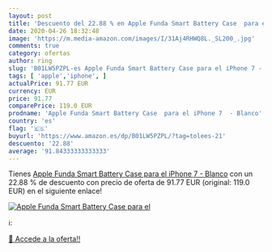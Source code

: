 ```yaml
---
layout: post
title: 'Descuento del 22.88 % en Apple Funda Smart Battery Case  para el '
date: 2020-04-26 18:32:48
image: 'https://m.media-amazon.com/images/I/31Aj4RHWQ8L._SL200_.jpg'
comments: true
category: ofertas
author: ring
slug: 'B01LW5PZPL-es Apple Funda Smart Battery Case para el iPhone 7 - Blanco'
tags: [ 'apple','iphone', ]
actualPrice: 91.77 EUR
currency: EUR
price: 91.77
comparePrice: 119.0 EUR
prodname: 'Apple Funda Smart Battery Case  para el iPhone 7  - Blanco'
country: 'es'
flag: '🇪🇸'
buyurl: 'https://www.amazon.es/dp/B01LW5PZPL/?tag=tolees-21'
descuento: '22.88'
average: '91.84333333333333'
---
```


Tienes [Apple Funda Smart Battery Case  para el iPhone 7  - Blanco](https://www.amazon.es/dp/B01LW5PZPL/?tag=tolees-21) con un 22.88 % de descuento con precio de oferta de 91.77 EUR (original: 119.0 EUR) en el siguiente enlace!

[![Apple Funda Smart Battery Case  para el ](https://m.media-amazon.com/images/I/31Aj4RHWQ8L._SL200_.jpg)](https://www.amazon.es/dp/B01LW5PZPL/?tag=tolees-21)

ℹ️:


[🛒 Accede a la oferta!!](https://www.amazon.es/dp/B01LW5PZPL/?tag=tolees-21)
